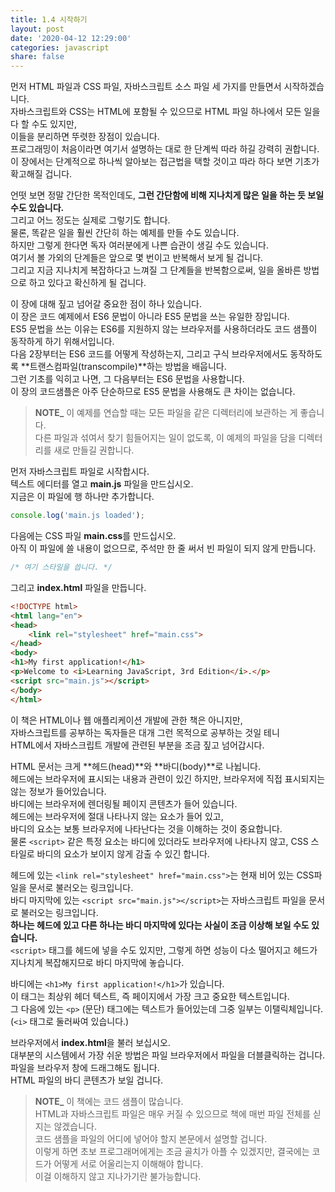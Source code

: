 ```yaml
---
title: 1.4 시작하기
layout: post
date: '2020-04-12 12:29:00'
categories: javascript
share: false
---
```


먼저 HTML 파일과 CSS 파일, 자바스크립트 소스 파일 세 가지를 만들면서 시작하겠습니다.  
자바스크립트와 CSS는 HTML에 포함될 수 있으므로 HTML 파일 하나에서 모든 일을 다 할 수도 있지만,  
이들을 분리하면 뚜렷한 장점이 있습니다.  
프로그래밍이 처음이라면 여기서 설명하는 대로 한 단계씩 따라 하길 강력히 권합니다.  
이 장에서는 단계적으로 하나씩 알아보는 접근법을 택할 것이고 따라 하다 보면 기초가 확고해질 겁니다.  

언떳 보면 정말 간단한 목적인데도, **그런 간단함에 비해 지나치게 많은 일을 하는 듯 보일 수도 있습니다.**  
그리고 어느 정도는 실제로 그렇기도 합니다.  
물론, 똑같은 일을 훨씬 간단히 하는 예제를 만들 수도 있습니다.  
하지만 그렇게 한다면 독자 여러분에게 나쁜 습관이 생길 수도 있습니다.  
여기서 볼 가외의 단계들은 앞으로 몇 번이고 반복해서 보게 될 겁니다.  
그리고 지금 지나치게 복잡하다고 느껴질 그 단계들을 반복함으로써, 일을 올바른 방법으로 하고 있다고 확신하게 될 겁니다.  

이 장에 대해 짚고 넘어갈 중요한 점이 하나 있습니다.  
이 장은 코드 예제에서 ES6 문법이 아니라 ES5 문법을 쓰는 유일한 장입니다.  
ES5 문법을 쓰는 이유는 ES6를 지원하지 않는 브라우저를 사용하더라도 코드 샘플이 동작하게 하기 위해서입니다.  
다음 2장부터는 ES6 코드를 어떻게 작성하는지, 그리고 구식 브라우저에서도 동작하도록 **트랜스컴파일(transcompile)**하는 방법을 배웁니다.  
그런 기초를 익히고 나면, 그 다음부터는 ES6 문법을 사용합니다.  
이 장의 코드샘플은 아주 단순하므로 ES5 문법을 사용해도 큰 차이는 없습니다.

> **NOTE_** 이 예제를 연습할 때는 모든 파일을 같은 디렉터리에 보관하는 게 좋습니다.  
> 다른 파일과 섞여서 찾기 힘들어지는 일이 없도록, 이 예제의 파일을 담을 디렉터리를 새로 만들길 권합니다.
 
먼저 자바스크립트 파일로 시작합시다.  
텍스트 에디터를 열고 **main.js** 파일을 만드십시오.  
지금은 이 파일에 행 하나만 추가합니다.

```javascript
console.log('main.js loaded');
```

다음에는 CSS 파일 **main.css**를 만드십시오.  
아직 이 파일에 쓸 내용이 없으므로, 주석만 한 줄 써서 빈 파일이 되지 않게 만듭니다.

```css
/* 여기 스타일을 씁니다. */
```

그리고 **index.html** 파일을 만듭니다.

```html
<!DOCTYPE html>
<html lang="en">
<head>
    <link rel="stylesheet" href="main.css">
</head>
<body>
<h1>My first application!</h1>
<p>Welcome to <i>Learning JavaScript, 3rd Edition</i>.</p>
<script src="main.js"></script>
</body>
</html>
```

이 책은 HTML이나 웹 애플리케이션 개발에 관한 책은 아니지만,  
자바스크립트를 공부하는 독자들은 대개 그런 목적으로 공부하는 것일 테니  
HTML에서 자바스크립트 개발에 관련된 부분을 조금 짚고 넘어갑시다.  

HTML 문서는 크게 **헤드(head)**와 **바디(body)**로 나뉩니다.  
헤드에는 브라우저에 표시되는 내용과 관련이 있긴 하지만,   브라우저에 직접 표시되지는 않는 정보가 들어있습니다.  
바디에는 브라우저에 렌더링될 페이지 콘텐츠가 들어 있습니다.  
헤드에는 브라우저에 절대 나타나지 않는 요소가 들어 있고,  
바디의 요소는 보통 브라우저에 나타난다는 것을 이해하는 것이 중요합니다.  
물론 `<script>` 같은 특정 요소는 바디에 있더라도 브라우저에 나타나지 않고, CSS 스타일로 바디의 요소가 보이지 않게 감출 수 있긴 합니다.

헤드에 있는 `<link rel="stylesheet" href="main.css">`는 현재 비어 있는 CSS파일을 문서로 불러오는 링크입니다.  
바디 마지막에 있는 `<script src="main.js"></script>`는 자바스크립트 파일을 문서로 불러오는 링크입니다.  
**하나는 헤드에 있고 다른 하나는 바디 마지막에 있다는 사실이 조금 이상해 보일 수도 있습니다.**  
`<script>` 태그를 헤드에 넣을 수도 있지만, 그렇게 하면 성능이 다소 떨어지고 헤드가 지나치게 복잡해지므로 바디 마지막에 놓습니다.  

바디에는 `<h1>My first application!</h1>`가 있습니다.  
이 태그는 최상위 헤더 텍스트, 즉 페이지에서 가장 크고 중요한 텍스트입니다.  
그 다음에 있는 `<p>` (문단) 태그에는 텍스트가 들어있는데 그중 일부는 이탤릭체입니다.(`<i>` 태그로 둘러싸여 있습니다.)

브라우저에서 **index.html**을 불러 보십시오.  
대부분의 시스템에서 가장 쉬운 방법은 파일 브라우저에서 파일을 더블클릭하는 겁니다.  
파일을 브라우저 창에 드래그해도 됩니다.  
HTML 파일의 바디 콘텐츠가 보일 겁니다.

> **NOTE_** 이 책에는 코드 샘플이 많습니다.  
> HTML과 자바스크립트 파일은 매우 커질 수 있으므로 책에 매번 파일 전체를 싣지는 않겠습니다.  
> 코드 샘플을 파일의 어디에 넣어야 할지 본문에서 설명할 겁니다.  
> 이렇게 하면 초보 프로그래머에게는 조금 골치가 아플 수 있겠지만, 결국에는 코드가 어떻게 서로 어울리는지 이해해야 합니다.  
> 이걸 이해하지 않고 지나가기란 불가능합니다.